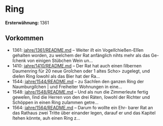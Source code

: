 # Ring

**Ersterwähnung:** 1361

## Vorkommen
- 1361: [jahre/1361/README.md](../jahre/1361/README.md) – Weiter iſt ein Vogelſchießen-Eſſen gehalten worden,
zu welchem der Rat anfänglich nihts mehr als das Ge-
ſchenk von einigen Stübchen Wein un...
- 1410: [jahre/1410/README.md](../jahre/1410/README.md) – Der Rat
hat auch einen ſilbernen Daumenring für 20 neue Groſchen
oder 1 altes Scho> zugelegt, und dieſen Ring ſowohl als
das Bier hat der Ra...
- 1544: [jahre/1544/README.md](../jahre/1544/README.md) – zu Sachſen den ganzen Ring der Naumburgiſchen |
und Freiheiter Wohnungen in eine...
- 1548: [jahre/1548/README.md](../jahre/1548/README.md) – Und als nun die Zimmerleute fertig geweſen, ſind die
Herren von den drei Räten, ſowohl der Richter und
Schöppen in einen Ring zuſammen getre...
- 1564: [jahre/1564/README.md](../jahre/1564/README.md) – Darum fo wollte ein Ehr-
barer Rat an das Rathaus zwei Tritte über einander
legen, darauf er und das Kapitel ſtehen könnte, auh
einen Ring z...
